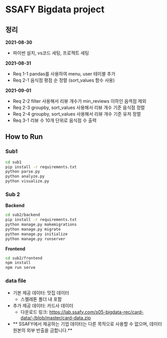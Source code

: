 # SSAFY Bigdata project

## 정리

**2021-08-30**

- 파이썬 설치, vs코드 세팅, 프로젝트 세팅

**2021-08-31**

- Req 1-1 pandas를 사용하여 menu, user 테이블 추가
- Req 2-1 음식점 평점 순 정렬 (sort_values 함수 사용)

**2021-09-01**

- Req 2-2 filter 사용해서 리뷰 개수가 min_reviews 이하인 음섹점 제외
- Req 2-3 groupby, sort_values 사용해서 리뷰 개수 기준 음식점 정렬
- Req 2-4 groupby, sort_values 사용해서 리뷰 개수 기준 유저 정렬
- Req 3-1 리뷰 수 10개 단위로 음식점 수 출력

## How to Run

### Sub1

```sh
cd sub1
pip install -r requirements.txt
python parse.py
python analyze.py
python visualize.py
```

### Sub 2

**Backend**

```sh
cd sub2/backend
pip install -r requirements.txt
python manage.py makemigrations
python manage.py migrate
python manage.py initialize
python manage.py runserver
```

**Frontend**

```sh
cd sub2/frontend
npm install
npm run serve
```

### data file

- 기본 제공 데이터: 맛집 데이터
  - 스켈레톤 폴더 내 포함
- 추가 제공 데이터: 카드사 데이터
  - 다운로드 링크: https://lab.ssafy.com/s05-bigdata-rec/card-data/-/blob/master/card-data.zip
- ** SSAFY에서 제공하는 기업 데이터는 다른 목적으로 사용할 수 없으며, 데이터 원본의 외부 반출을 금합니다.**
